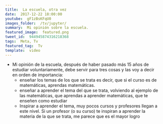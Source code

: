 ```yaml
---
title:  La escuela, otra vez
date:  2017-12-22 18:00:00
youtube:  gF1zBsKFqU0
images_folder:  /tv/jupyter/
summary:  Mi opinión sobre la escuela.
featured_image:  featured.png
tweet_id:  944945874316218368
tags:  Meta, Tv
featured_tag:  Tv
template:  video
---
```


- Mi opinión de la escuela, después de haber pasado más 15 años de estudiar voluntariamente, debe servir para tres cosas y las voy a decir en orden de importancia:
	- enseñar los temas de los que se trata es decir, que si el curso es de matemáticas, aprendas matemáticas.
	- enseñar a aprender el tema del que se trata, volviendo al ejemplo de las matemáticas, que aprendas a aprender matemáticas, que te enseñen como estudiar
	- Inspirar a aprender el tema, muy pocos cursos y profesores llegan a este nivel. Si un profesor (o su curso) te inspiran a aprender la materia de la que se trata, me parece que es el mayor logro